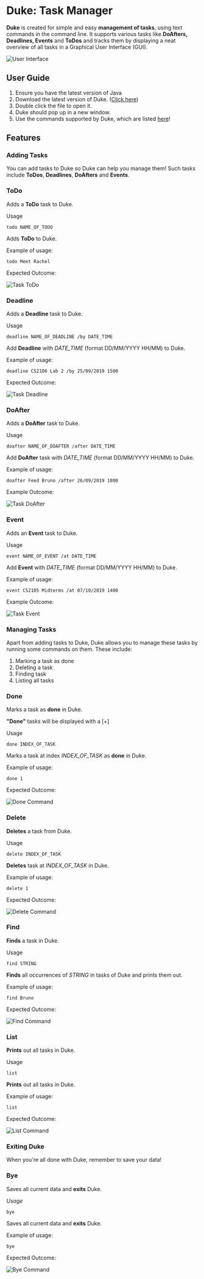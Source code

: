 # Duke: Task Manager
**Duke** is created for simple and easy **management of tasks**, using text commands in the command line. It supports various tasks like **DoAfters, Deadlines, Events** and **ToDos** and tracks them by displaying a neat overview of all tasks in a Graphical User Interface (GUI).

![User Interface](https://raw.githubusercontent.com/jeunhoe/duke/master/docs/images/userInterface.png)

## User Guide

1. Ensure you have the latest version of Java
2. Download the latest version of Duke. ([Click here](https://github.com/jeunhoe/duke/releases/download/v1.1/duke-1.1.jar))
3. Double click the file to open it.
4. Duke should pop up in a new window.
5. Use the commands supported by Duke, which are listed [here](https://jeunhoe.github.io/duke/#features)!

## Features

### Adding Tasks
You can add tasks to Duke so Duke can help you manage them! Such tasks include **ToDos**, **Deadlines**, **DoAfters** and
 **Events**.

### **ToDo**
Adds a **ToDo** task to Duke.

Usage

`todo NAME_OF_TODO`

Adds **ToDo** to Duke.

Example of usage:

`todo Meet Rachel`

Expected Outcome:

![Task ToDo](https://raw.githubusercontent.com/jeunhoe/duke/master/docs/images/taskToDo.png)

### **Deadline**
Adds a **Deadline** task to Duke.

Usage

`deadline NAME_OF_DEADLINE /by DATE_TIME`

Add **Deadline** with *DATE_TIME* (format DD/MM/YYYY HH/MM) to Duke.

Example of usage:

`deadline CS2106 Lab 2 /by 25/09/2019 1500`

Expected Outcome:

![Task Deadline](https://raw.githubusercontent.com/jeunhoe/duke/master/docs/images/taskDeadline.png)

### **DoAfter**
Adds a **DoAfter** task to Duke.

Usage

`doafter NAME_OF_DOAFTER /after DATE_TIME`

Add **DoAfter** task with *DATE_TIME* (format DD/MM/YYYY HH/MM) to Duke.

Example of usage:

`doafter Feed Bruno /after 26/09/2019 1800`

Example Outcome:

![Task DoAfter](https://raw.githubusercontent.com/jeunhoe/duke/master/docs/images/taskDoAfter.png)

### **Event**
Adds an **Event** task to Duke.

Usage

`event NAME_OF_EVENT /at DATE_TIME`

Add **Event** with *DATE_TIME* (format DD/MM/YYYY HH/MM) to Duke.

Example of usage:

`event CS2105 Midterms /at 07/10/2019 1400`

Example Outcome:

![Task Event](https://raw.githubusercontent.com/jeunhoe/duke/master/docs/images/taskEvent.png)

### Managing Tasks
Apart from adding tasks to Duke, Duke allows you to manage these tasks by running some commands on them. These include:
1. Marking a task as done
2. Deleting a task
3. Finding task
4. Listing all tasks

### **Done**
Marks a task as **done** in Duke.

**"Done"** tasks will be displayed with a [+]

Usage

`done INDEX_OF_TASK`

Marks a task at index *INDEX_OF_TASK* as **done** in Duke.

Example of usage:

`done 1`

Expected Outcome:

![Done Command](https://raw.githubusercontent.com/jeunhoe/duke/master/docs/images/doneCommand.png)

### **Delete**
**Deletes** a task from Duke.

Usage

`delete INDEX_OF_TASK`

**Deletes** task at *INDEX_OF_TASK* in Duke.

Example of usage:

`delete 1`

Expected Outcome:

![Delete Command](https://raw.githubusercontent.com/jeunhoe/duke/master/docs/images/deleteCommand.png)

### **Find**
**Finds** a task in Duke.

Usage

`find STRING`

**Finds** all occurrences of *STRING* in tasks of Duke and prints them out.

Example of usage:

`find Bruno`

Expected Outcome:

![Find Command](https://raw.githubusercontent.com/jeunhoe/duke/master/docs/images/findCommand.png)

### **List**
**Prints** out all tasks in Duke.

Usage

`list`

**Prints** out all tasks in Duke.

Example of usage:

`list`

Expected Outcome:

![List Command](https://raw.githubusercontent.com/jeunhoe/duke/master/docs/images/listCommand.png)

### Exiting Duke
When you're all done with Duke, remember to save your data!

### **Bye**
Saves all current data and **exits** Duke.

*Usage*

`bye`

Saves all current data and **exits** Duke.

Example of usage:

`bye`

Expected Outcome:

![Bye Command](https://raw.githubusercontent.com/jeunhoe/duke/master/docs/images/byeCommand.png)